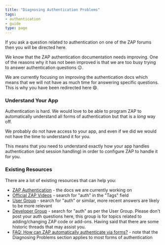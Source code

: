 ```yaml
---
title: "Diagnosing Authentication Problems"
tags: 
- authentication
- guide
type: page
---
```


If you ask a question related to authentication on one of the ZAP forums then you will be directed here.

We know that the ZAP authentication documentation needs improving.
One of the reasons why it has not been improved is that we are too busy trying to answer authentication questions :wink:.

We are currently focusing on improving the authentication docs which means that we will not have as much time for answering specific questions.
This is why you have been redirected here :smile:.

### Understand Your App

Authentication is hard.
We would love to be able to program ZAP to automatically understand all forms of authentication but that is a _long_ way off.

We probably do not have access to your app, and even if we did we would not have the time to understand it for you.

This means that you need to understand exactly how your app handles authentication (and session handling) in order to configure ZAP to handle it for you.

### Existing Resources

There are a lot of existing resources that can help you:

* [ZAP Authentication](/docs/authentication/) - the docs we are currently working on
* [Official ZAP Videos](/videos-list/) - search for "auth" in the "Tags" field
* [User Group](https://groups.google.com/group/zaproxy-users) - search for "auth" or similar, more recent answers are likely to be more relevant
* [Developer Group](https://groups.google.com/group/zaproxy-develop) - search for "auth" as per the User Group. Please don't post your auth questions here, this group is for topics related to adding/changing ZAP code or add-ons. Having said that there are some historic threads that may assist you.
* [FAQ: How can ZAP automatically authenticate via forms?](/faq/how-can-zap-automatically-authenticate-via-forms/) - note that the Diagnosing Problems section applies to most forms of authentication